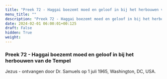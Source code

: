 ```yaml
---
title: "Preek 72 - Haggai boezemt moed en geloof in bij het herbouwen van de Tempel"
menu_title: ""
description: "Preek 72 - Haggai boezemt moed en geloof in bij het herbouwen van de Tempel"
date: 2024-02-01 06:00:01+00:125
draft: False
hidden: True
weight:
---
```

### Preek 72 - Haggai boezemt moed en geloof in bij het herbouwen van de Tempel

Jezus - ontvangen door Dr. Samuels op 1 juli 1965, Washington, DC, USA.
